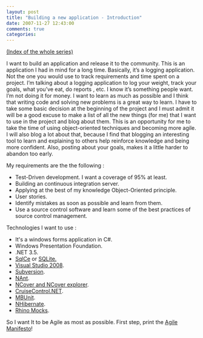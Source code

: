```yaml
---
layout: post
title: "Building a new application - Introduction"
date: 2007-11-27 12:43:00
comments: true
categories: 
---
```


<p><a href="http://sebastienlachance.com/building-a-new-application-series/">(Index of the whole series)</a> </p>


<p>I want to build an application and release it to the community. This is an application I had in mind for a long time. Basically, it’s a logging application. Not the one you would use to track requirements and time spent on a project. I’m talking about a logging application to log your weight, track your goals, what you’ve eat, do reports , etc. I know it’s something people want. I’m not doing it for money. I want to learn as much as possible and I think that writing code and solving new problems is a great way to learn. I have to take some basic decision at the beginning of the project and I must admit it will be a good excuse to make a list of all the new things (for me) that I want to use in the project and blog about them. This is an opportunity for me to take the time of using object-oriented techniques and becoming more agile. I will also blog a lot about that, because I find that blogging an interesting tool to learn and explaining to others help reinforce knowledge and being more confident. Also, posting about your goals, makes it a little harder to abandon too early.  </p>

<p>My requirements are the the following : </p> 

<ul> 
<li>Test-Driven development. I want a coverage of 95% at least.  </li>
<li>Building an continuous integration server.  </li>
<li>Applying at the best of my knowledge Object-Oriented principle.  </li>
<li>User stories.  </li>
<li>Identify mistakes as soon as possible and learn from them.  </li>
<li>Use a source control software and learn some of the best practices of source control management. </li>
</ul> 

<p>Technologies I want to use : </p> 

<ul> 
<li>It's a windows forms application in C#. </li>  
<li>Windows Presentation Foundation.  </li>
<li>.NET 3.5.  </li>
<li><a href="http://www.microsoft.com/sql/editions/sqlmobile/sqlmobileresources.mspx">SqlCe</a> or <a href="http://www.sqlite.org/">SQLite.</a>  </li>
<li><a href="http://www.microsoft.com/express/product/default.aspx">Visual Studio 2008</a>.  </li>
<li><a href="http://subversion.tigris.org/">Subversion</a>.  <li><a href="http://nant.sourceforge.net/">NAnt</a>.  </li>
<li><a href="http://ncover.org/">NCover and NCover explorer</a>. </li> 
<li><a href="http://confluence.public.thoughtworks.org/display/CCNET/Welcome+to+CruiseControl.NET">CruiseControl.NET</a>.  </li>
<li><a href="http://www.mbunit.com/">MBUnit</a>.  <li><a href="http://www.hibernate.org/343.html">NHibernate</a>.  </li>
<li><a href="http://ayende.com/projects/rhino-mocks.aspx">Rhino Mocks</a>.</li>
</ul> 


<p>So I want It to be Agile as most as possible. First step, print the <a href="http://agilemanifesto.org/">Agile Manifesto</a>!</p>